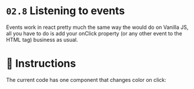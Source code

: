 # `02.8` Listening to events

Events work in react pretty much the same way the would do on Vanilla JS, all you have to do is add your onClick property (or any other event to the HTML tag) business as usual.

# :speech_balloon: Instructions

The current code has one component that changes color on click:


